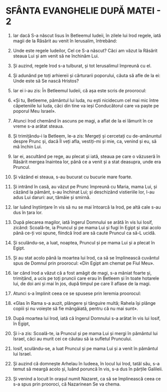 # SFÂNTA EVANGHELIE DUPĂ MATEI - 2

<!-- CAP. 2 Magii de la Răsărit. Fuga în Egipt. Irod ucide pruncii. Întoarcerea din Egipt și așezarea în Nazaret. -->

1. Iar dacă S-a născut Iisus în Betleemul Iudeii, în zilele lui Irod regele, iată magii de la Răsărit au venit în Ierusalim, întrebând:

2. Unde este regele Iudeilor, Cel ce S-a născut? Căci am văzut la Răsărit steaua Lui și am venit să ne închinăm Lui.

3. Și auzind, regele Irod s-a tulburat, și tot Ierusalimul împreună cu el.

4. Şi adunând pe toți arhiereii și cărturarii poporului, căuta să afle de la ei: Unde este să Se nască Hristos?

5. Iar ei i-au zis: În Betleemul Iudeii, că așa este scris de proorocul:

6. «Și tu, Betleeme, pământul lui luda, nu ești nicidecum cel mai mic între căpeteniile lui Iuda, căci din tine va ieși Conducătorul care va paște pe poporul Meu Israel».

7. Atunci Irod chemând în ascuns pe magi, a aflat de la ei lămurit în ce vreme s-a arătat steaua.

8. Și trimițându-i la Betleem, le-a zis: Mergeți și cercetați cu de-amănuntul despre Prunc și, dacă Îl veți afla, vestiți-mi și mie, ca, venind și eu, să mă închin Lui.

9. Iar ei, ascultând pe rege, au plecat și iată, steaua pe care o văzuseră în Răsărit mergea înaintea lor, până ce a venit și a stat deasupra, unde era Pruncul.

10. Și văzând ei steaua, s-au bucurat cu bucurie mare foarte.

11. Și intrând în casă, au văzut pe Prunc împreună cu Maria, mama Lui, și căzând la pământ, s-au închinat Lui; și deschizând vistieriile lor, I-au adus Lui daruri: aur, tămâie și smirnă.

12. Iar luând înștiințare în vis să nu se mai întoarcă la Irod, pe altă cale s-au dus în țara lor.

13. După plecarea magilor, iată îngerul Domnului se arătă în vis lui Iosif, zicând: Scoală-te, ia Pruncul și pe mama Lui și fugi în Egipt și stai acolo până ce-ți voi spune, fiindcă Irod are să caute Pruncul ca să-L ucidă.

14. Și sculându-se, a luat, noaptea, Pruncul și pe mama Lui și a plecat în Egipt.

15. Și au stat acolo până la moartea lui Irod, ca să se împlinească cuvântul spus de Domnul prin proorocul: «Din Egipt am chemat pe Fiul Meu».

16. Iar când Irod a văzut că a fost amăgit de magi, s-a mâniat foarte și, trimițând, a ucis pe toți pruncii care erau în Betleem și în toate hotarele lui, de doi ani și mai în jos, după timpul pe care îl aflase de la magi.

17. Atunci s-a împlinit ceea ce se spusese prin Ieremia proorocul:

18. «Glas în Rama s-a auzit, plângere și tânguire multă; Rahela își plânge copiii și nu voiește să fie mângâiată, pentru că nu mai sunt».

19. După moartea lui Irod, iată că îngerul Domnului s-a arătat în vis lui Iosif, în Egipt,

20. Și i-a zis: Scoală-te, ia Pruncul și pe mama Lui și mergi în pământul lui Israel, căci au murit cei ce căutau să ia sufletul Pruncului.

21. Iosif, sculându-se, a luat Pruncul și pe mama Lui și a venit în pământul lui Israel.

22. Și auzind că domnește Arhelau în Iudeea, în locul lui Irod, tatăl său, s-a temut să meargă acolo și, luând poruncă în vis, s-a dus în părțile Galileii.

23. Și venind a locuit în orașul numit Nazaret, ca să se împlinească ceea ce s-a spus prin prooroci, că Nazarinean Se va chema.

